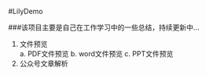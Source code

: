 #LilyDemo

###该项目主要是自己在工作学习中的一些总结，持续更新中...
1. 文件预览  
  a. PDF文件预览
  b. word文件预览
  c. PPT文件预览
2. 公众号文章解析